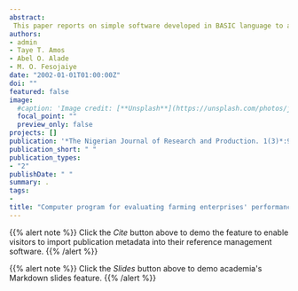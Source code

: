 ```yaml
---
abstract:
 This paper reports on simple software developed in BASIC language to aid farm managers in analysis of farm records and diagnosis of farm problems with the aid of a computer. The program is currently running on a PC. The program requires a PC with any version of BASIC (preferably QBASIC) installed. Although written in BASIC, the program can be translated into FORTRAN and other high-level language if and when desired. The flow chart and some sample runs are provided.
authors:
- admin
- Taye T. Amos
- Abel O. Alade
- M. O. Fesojaiye 
date: "2002-01-01T01:00:00Z"
doi: ""
featured: false
image:
  #caption: 'Image credit: [**Unsplash**](https://unsplash.com/photos/jdD8gXaTZsc)'
  focal_point: ""
  preview_only: false
projects: []
publication: '*The Nigerian Journal of Research and Production. 1(3)*:97-107'
publication_short: " "
publication_types:
- "2"
publishDate: " "
summary: .
tags:
- 
title: "Computer program for evaluating farming enterprises' performance"
---
```

{{% alert note %}}
Click the *Cite* button above to demo the feature to enable visitors to import publication metadata into their reference management software.
{{% /alert %}}

{{% alert note %}}
Click the *Slides* button above to demo academia's Markdown slides feature.
{{% /alert %}}
